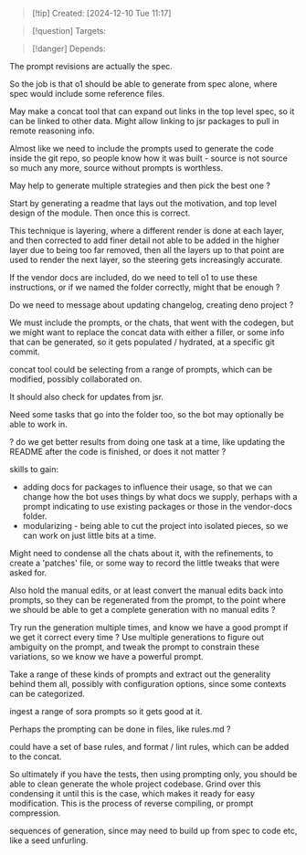 
>[!tip] Created: [2024-12-10 Tue 11:17]

>[!question] Targets: 

>[!danger] Depends: 

The prompt revisions are actually the spec.

So the job is that o1 should be able to generate from spec alone, where spec would include some reference files.

May make a concat tool that can expand out links in the top level spec, so it can be linked to other data.  Might allow linking to jsr packages to pull in remote reasoning info.

Almost like we need to include the prompts used to generate the code inside the git repo, so people know how it was built - source is not source so much any more, source without prompts is worthless.

May help to generate multiple strategies and then pick the best one ?

Start by generating a readme that lays out the motivation, and top level design of the module.
Then once this is correct.

This technique is layering, where a different render is done at each layer, and then corrected to add finer detail not able to be added in the higher layer due to being too far removed, then all the layers up to that point are used to render the next layer, so the steering gets increasingly accurate.

If the vendor docs are included, do we need to tell o1 to use these instructions, or if we named the folder correctly, might that be enough ?

Do we need to message about updating changelog, creating deno project ?

We must include the prompts, or the chats, that went with the codegen, but we might want to replace the concat data with either a filler, or some info that can be generated, so it gets populated / hydrated, at a specific git commit.

concat tool could be selecting from a range of prompts, which can be modified, possibly collaborated on.

It should also check for updates from jsr.

Need some tasks that go into the folder too, so the bot may optionally be able to work in.

? do we get better results from doing one task at a time, like updating the README after the code is finished, or does it not matter ?

skills to gain:
- adding docs for packages to influence their usage, so that we can change how the bot uses things by what docs we supply, perhaps with a prompt indicating to use existing packages or those in the vendor-docs folder.
- modularizing - being able to cut the project into isolated pieces, so we can work on just little bits at a time.

Might need to condense all the chats about it, with the refinements, to create a 'patches' file, or some way to record the little tweaks that were asked for.  

Also hold the manual edits, or at least convert the manual edits back into prompts, so they can be regenerated from the prompt, to the point where we should be able to get a complete generation with no manual edits ?

Try run the generation multiple times, and know we have a good prompt if we get it correct every time ?  Use multiple generations to figure out ambiguity on the prompt, and tweak the prompt to constrain these variations, so we know we have a powerful prompt.

Take a range of these kinds of prompts and extract out the generality behind them all, possibly with configuration options, since some contexts can be categorized.

ingest a range of sora prompts so it gets good at it.

Perhaps the prompting can be done in files, like rules.md ?

could have a set of base rules, and format / lint rules, which can be added to the concat.

So ultimately if you have the tests, then using prompting only, you should be able to clean generate the whole project codebase.  Grind over this condensing it until this is the case, which makes it ready for easy modification.  This is the process of reverse compiling, or prompt compression.

sequences of generation, since may need to build up from spec to code etc, like a seed unfurling.
